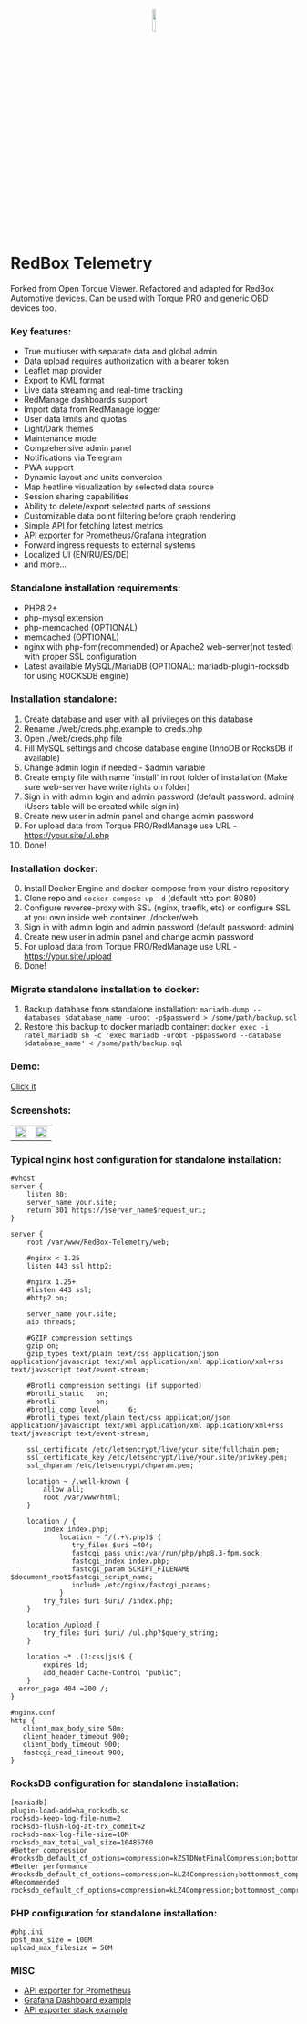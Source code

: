 <p align="center" width="100%">
<img width="10%" src="https://github.com/user-attachments/assets/b1d4299d-5d49-4f42-b2ea-83508b31928f">
</p>

# RedBox Telemetry
Forked from Open Torque Viewer. Refactored and adapted for RedBox Automotive devices. Can be used with Torque PRO and generic OBD devices too.

### Key features:
- True multiuser with separate data and global admin
- Data upload requires authorization with a bearer token
- Leaflet map provider
- Export to KML format
- Live data streaming and real-time tracking
- RedManage dashboards support
- Import data from RedManage logger
- User data limits and quotas
- Light/Dark themes
- Maintenance mode
- Comprehensive admin panel
- Notifications via Telegram
- PWA support
- Dynamic layout and units conversion
- Map heatline visualization by selected data source
- Session sharing capabilities
- Ability to delete/export selected parts of sessions
- Customizable data point filtering before graph rendering
- Simple API for fetching latest metrics
- API exporter for Prometheus/Grafana integration
- Forward ingress requests to external systems
- Localized UI (EN/RU/ES/DE)
- and more...

### Standalone installation requirements:
- PHP8.2+
- php-mysql extension
- php-memcached (OPTIONAL)
- memcached (OPTIONAL)
- nginx with php-fpm(recommended) or Apache2 web-server(not tested) with proper SSL configuration
- Latest available MySQL/MariaDB (OPTIONAL: mariadb-plugin-rocksdb for using ROCKSDB engine)

### Installation standalone:
1. Create database and user with all privileges on this database
2. Rename ./web/creds.php.example to creds.php
3. Open ./web/creds.php file
4. Fill MySQL settings and choose database engine (InnoDB or RocksDB if available)
5. Change admin login if needed - $admin variable
6. Create empty file with name 'install' in root folder of installation (Make sure web-server have write rights on folder)
7. Sign in with admin login and admin password (default password: admin) (Users table will be created while sign in)
8. Create new user in admin panel and change admin password
9. For upload data from Torque PRO/RedManage use URL - https://your.site/ul.php
10. Done!

### Installation docker:
0. Install Docker Engine and docker-compose from your distro repository
1. Clone repo and ```docker-compose up -d``` (default http port 8080)
2. Configure reverse-proxy with SSL (nginx, traefik, etc) or configure SSL at you own inside web container ./docker/web
3. Sign in with admin login and admin password (default password: admin)
4. Create new user in admin panel and change admin password
5. For upload data from Torque PRO/RedManage use URL - https://your.site/upload
6. Done!

### Migrate standalone installation to docker:

1. Backup database from standalone installation: ```mariadb-dump --databases $database_name -uroot -p$password > /some/path/backup.sql```
2. Restore this backup to docker mariadb container: ```docker exec -i ratel_mariadb sh -c 'exec mariadb -uroot -p$password --database $database_name' < /some/path/backup.sql```

### Demo:
[Click it](https://demo.redbox.pw/ratel/)

### Screenshots:

<table>
  <tr>
    <td>
      <img width="100%" src="https://github.com/user-attachments/assets/a1153b06-989d-451f-8556-e200a047c900">
    </td>
    <td>
      <img width="100%" src="https://github.com/user-attachments/assets/e0aeee8e-82b1-4217-ae00-6b933da53aea">
    </td>
  </tr>
</table>

### Typical nginx host configuration for standalone installation:
```
#vhost
server {
    listen 80;
    server_name your.site;
    return 301 https://$server_name$request_uri;
}

server {
    root /var/www/RedBox-Telemetry/web;

    #nginx < 1.25
    listen 443 ssl http2;

    #nginx 1.25+
    #listen 443 ssl;
    #http2 on;

    server_name your.site;
    aio threads;

    #GZIP compression settings
    gzip on;
    gzip_types text/plain text/css application/json application/javascript text/xml application/xml application/xml+rss text/javascript text/event-stream;

    #Brotli compression settings (if supported)
    #brotli_static   on;
    #brotli          on;
    #brotli_comp_level       6;
    #brotli_types text/plain text/css application/json application/javascript text/xml application/xml application/xml+rss text/javascript text/event-stream;

    ssl_certificate /etc/letsencrypt/live/your.site/fullchain.pem;
    ssl_certificate_key /etc/letsencrypt/live/your.site/privkey.pem;
    ssl_dhparam /etc/letsencrypt/dhparam.pem;

    location ~ /.well-known {
        allow all;
        root /var/www/html;
    }

    location / {
        index index.php;
            location ~ ^/(.+\.php)$ {
               try_files $uri =404;
               fastcgi_pass unix:/var/run/php/php8.3-fpm.sock;
               fastcgi_index index.php;
               fastcgi_param SCRIPT_FILENAME $document_root$fastcgi_script_name;
               include /etc/nginx/fastcgi_params;
            }
        try_files $uri $uri/ /index.php;
    }

    location /upload {
        try_files $uri $uri/ /ul.php?$query_string;
    }

    location ~* .(?:css|js)$ {
        expires 1d;
        add_header Cache-Control "public";
    }
  error_page 404 =200 /;
}

#nginx.conf
http {
   client_max_body_size 50m;
   client_header_timeout 900;
   client_body_timeout 900;
   fastcgi_read_timeout 900;
}

```

### RocksDB configuration for standalone installation:
```
[mariadb]
plugin-load-add=ha_rocksdb.so
rocksdb-keep-log-file-num=2
rocksdb-flush-log-at-trx_commit=2
rocksdb-max-log-file-size=10M
rocksdb_max_total_wal_size=10485760
#Better compression
#rocksdb_default_cf_options=compression=kZSTDNotFinalCompression;bottommost_compression=kZSTDNotFinalCompression
#Better performance
#rocksdb_default_cf_options=compression=kLZ4Compression;bottommost_compression=kLZ4Compression
#Recommended
rocksdb_default_cf_options=compression=kLZ4Compression;bottommost_compression=kZSTDNotFinalCompression
```

### PHP configuration for standalone installation:
```
#php.ini
post_max_size = 100M
upload_max_filesize = 50M
```

### MISC
* [API exporter for Prometheus](https://github.com/rootmax84/RedBox-Telemetry/wiki/API-exporter-for-Prometheus)
* [Grafana Dashboard example](https://github.com/rootmax84/RedBox-Telemetry/wiki/Grafana-Dashboard-example)
* [API exporter stack example](https://github.com/rootmax84/RedBox-Telemetry/wiki/API-exporter-example)
